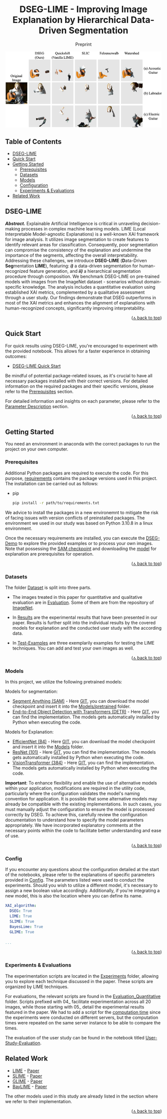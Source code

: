 
<a name="readme-top"></a>

<!-- PROJECT LOGO -->
<br />
<div align="center">

  <h1 align="center">DSEG-LIME - Improving Image Explanation by Hierarchical Data-Driven Segmentation</h1>

  <p align="center">
    Preprint
    
</div>

![Example Dog Image](Dataset/Results/Example_dog.png)

## Table of Contents

- [DSEG-LIME](#dseg-lime)
- [Quick Start](#quick-start)
- [Getting Started](#getting-started)
  - [Prerequisites](#prerequisites)
  - [Datasets](#datasets)
  - [Models](#models)
  - [Configuration](#config)
  - [Experiments & Evaluations](#experiments--evaluations)
- [Related Work](#related-work)




<!-- ABOUT THE PROJECT -->
## DSEG-LIME

***Abstract.*** Explainable Artificial Intelligence is critical in unraveling decision-making processes in complex machine learning models. LIME (Local Interpretable Model-agnostic Explanations) is a well-known XAI framework for image analysis. It utilizes image segmentation to create features to identify relevant areas for classification. Consequently, poor segmentation can compromise the consistency of the explanation and undermine the importance of the segments, affecting the overall interpretability. Addressing these challenges, we introduce **DSEG-LIME** (**D**ata-Driven **Seg**mentation **LIME**), featuring: ***i)*** a data-driven segmentation for human-recognized feature generation, and ***ii)*** a hierarchical segmentation procedure through composition. We benchmark DSEG-LIME on pre-trained models with images from the ImageNet dataset - scenarios without domain-specific knowledge. The analysis includes a quantitative evaluation using established XAI metrics, complemented by a qualitative assessment through a user study. Our findings demonstrate that DSEG outperforms in most of the XAI metrics and enhances the alignment of explanations with human-recognized concepts, significantly improving interpretability.

<p align="right">(<a href="#readme-top">🔝 back to top</a>)</p>

## Quick Start

For quick results using DSEG-LIME, you're encouraged to experiment with the provided notebook. This allows for a faster experience in obtaining outcomes:
- [DSEG-LIME Quick Start](DSEG_Demo.ipynb)

Be mindful of potential package-related issues, as it's crucial to have all necessary packages installed with their correct versions. For detailed information on the required packages and their specific versions, please refer to the [Prerequisites](#prerequisites) section. 

For detailed information and insights on each parameter, please refer to the [Parameter Description](Config.md) section.

<p align="right">(<a href="#readme-top">🔝 back to top</a>)</p>


<!-- GETTING STARTED -->
## Getting Started

You need an environment in anaconda with the correct packages to run the project on your own computer. 

### Prerequisites

Additional Python packages are required to execute the code. For this purpose, [requirements](requirements.txt) contains the package versions used in this project. The installation can be carried out as follows:

* pip
  ```sh
  pip install -r path/to/requirements.txt
  ```

We advice to install the packages in a new environemnt to mitigate the risk of facing issues with version conflicts of preinstalled packages. The environment we used in our study was based on Python 3.10.8 in a linux environment.

Once the necessary requirements are installed, you can execute the [DSEG-Demo](DSEG_Demo.ipynb) to explore the provided examples or to process your own images. Note that possessing the [SAM checkpoint](#models) and downloading the [model](#models) for explanation are prerequisites for operation.

<p align="right">(<a href="#readme-top">🔝 back to top</a>)</p>

### Datasets
The folder [Dataset](Dataset) is split into three parts. 
- The images treated in this paper for quantitative and qualitative evaluation are in [Evaluation](Dataset/Evaluation/). Some of them are from the repository of [ImageNet](https://github.com/EliSchwartz/imagenet-sample-images/blob/master/gallery.md). 

- In [Results](Dataset/Results/) are the experimental results that have been presented in our paper. Results is further split into the individual results by the covered models for explanation and the conducted user study with the according data.

- In [Test-Examples](Dataset/Test-Examples/) are three exemplarily examples for testing the LIME techniques. You can add and test your own images as well.

<p align="right">(<a href="#readme-top">🔝 back to top</a>)</p>

### Models
In this project, we utilize the following pretrained models:

Models for segmentation:
- [Segment Anything (SAM)](https://arxiv.org/abs/2304.02643) - Here [GIT](https://github.com/facebookresearch/segment-anything?tab=readme-ov-file#model-checkpoints), you can download the model checkpoint and insert it into the [Models/pretrained](Models/pretrained/) folder.
- [End-to-End Object Detection with Transformers (DETR)](https://arxiv.org/abs/2005.12872) - Here [GIT](https://github.com/facebookresearch/detr), you can find the implementation. The models gets automatically installed by Python when executing the code.


Models for Explanation:
- [EfficientNet (B4)](https://arxiv.org/abs/1905.11946) - Here [GIT](https://github.com/facebookresearch/segment-anything?tab=readme-ov-file#model-checkpoints), you can download the model checkpoint and insert it into the [Models](Models) folder.
- [ResNet (101)](https://arxiv.org/abs/1512.03385) - Here [GIT](https://pytorch.org/hub/pytorch_vision_resnet/), you can find the implementation. The models gets automatically installed by Python when executing the code.
- [VisionTransformer (384)](https://arxiv.org/abs/2010.11929) - Here [GIT](https://huggingface.co/google/vit-large-patch32-384), you can find the implementation. The models gets automatically installed by Python when executing the code.

**Important**: To enhance flexibility and enable the use of alternative models within your application, modifications are required in the utility code, particularly where the configuration validates the model's naming convention for application. It is possible that some alternative models may already be compatible with the existing implementations. In such cases, you must manually adjust the configuration to ensure the model is processed correctly by DSEG. To achieve this, carefully review the configuration documentation to understand how to specify the model parameters appropriately. We have incorporated explanatory comments at the necessary points within the code to facilitate better understanding and ease of use.

<p align="right">(<a href="#readme-top">🔝 back to top</a>)</p>

### Config

If you encounter any questions about the configuration detailed at the start of the notebooks, please refer to the explanations of specific parameters provided in [Config](Config.md). The parameters listed were used to conduct the experiments. Should you wish to utilize a different model, it's necessary to assign a new boolean value accordingly. Additionally, if you're integrating a new model, this is also the location where you can define its name.

```yaml
XAI_algorithm:
  DSEG: True
  LIME: True
  SLIME: True
  BayesLime: True
  GLIME: True

...
```

<p align="right">(<a href="#readme-top">🔝 back to top</a>)</p>

### Experiments & Evaluations

The experimentation scripts are located in the [Experiments](Experiments) folder, allowing you to explore each technique discussed in the paper. These scripts are organized by LIME techniques.

For evaluations, the relevant scripts are found in the [Evaluation_Quantitative](Evaluation_Quantitative) folder. Scripts prefixed with 04_ facilitate experimentation across all 20 images, while those starting with 05_ detail the experimental results featured in the paper. We had to add a script for the [computation time](Evaluation_Quantitative/05_Result_TIMES.ipynb) since the experiments were conducted on different servers, but the computation times were repeated on the same server instance to be able to compare the times.

The evaluation of the user study can be found in the notebook titled [User-Study-Evaluation](User-Study-Evaluation.ipynb).


## Related Work
- [LIME](https://github.com/marcotcr/lime) - [Paper](https://arxiv.org/abs/1602.04938)
- [SLIME](https://github.com/ZhengzeZhou/slime) - [Paper](https://arxiv.org/abs/2106.07875)
- [GLIME](https://github.com/thutzr/glime-general-stable-and-local-lime-explanation) - [Paper](https://openreview.net/forum?id=3FJaFElIVN&referrer=%5BAuthor%20Console%5D(%2Fgroup%3Fid%3DNeurIPS.cc%2F2023%2FConference%2FAuthors%23your-submissions))
- [BayLIME](https://github.com/x-y-zhao/BayLime/tree/master) - [Paper](https://arxiv.org/abs/2012.03058)

The other models used in this study are already listed in the section where we refer to their implementation.

<p align="right">(<a href="#readme-top">🔝 back to top</a>)</p>
